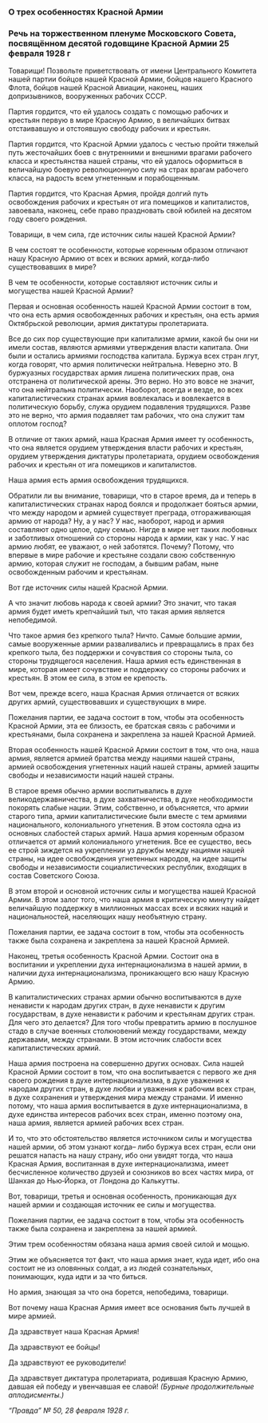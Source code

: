 ### О трех особенностях Красной Армии
### Речь на торжественном пленуме Московского Совета, посвящённом десятой годовщине Красной Армии 25 февраля 1928 г

Товарищи! Позвольте приветствовать от имени Центрального Комитета нашей партии бойцов нашей Красной Армии, бойцов нашего Красного Флота, бойцов нашей Красной Авиации, наконец, наших допризывников, вооруженных рабочих СССР.

Партия гордится, что ей удалось создать с помощью рабочих и крестьян первую в мире Красную Армию, в величайших битвах отстаивавшую и отстоявшую свободу рабочих и крестьян.

Партия гордится, что Красной Армии удалось с честью пройти тяжелый путь жесточайших боев с внутренними и внешними врагами рабочего класса и крестьянства нашей страны, что ей удалось оформиться в величайшую боевую революционную силу на страх врагам рабочего класса, на радость всем угнетенным и порабощенным.

Партия гордится, что Красная Армия, пройдя долгий путь освобождения рабочих и крестьян от ига помещиков и капиталистов, завоевала, наконец, себе право праздновать свой юбилей на десятом году своего рождения.

Товарищи, в чем сила, где источник силы нашей Красной Армии?

В чем состоят те особенности, которые коренным образом отличают нашу Красную Армию от всех и всяких армий, когда‑либо существовавших в мире?

В чем те особенности, которые составляют источник силы и могущества нашей Красной Армии?

Первая и основная особенность нашей Красной Армии состоит в том, что она есть армия освобожденных рабочих и крестьян, она есть армия Октябрьской революции, армия диктатуры пролетариата.

Все до сих пор существующие при капитализме армии, какой бы они ни имели состав, являются армиями утверждения власти капитала. Они были и остались армиями господства капитала. Буржуа всех стран лгут, когда говорят, что армия политически нейтральна. Неверно это. В буржуазных государствах армия лишена политических прав, она отстранена от политической арены. Это верно. Но это вовсе не значит, что она нейтральна политически. Наоборот, всегда и везде, во всех капиталистических странах армия вовлекалась и вовлекается в политическую борьбу, служа орудием подавления трудящихся. Разве это не верно, что армия подавляет там рабочих, что она служит там оплотом господ?

В отличие от таких армий, наша Красная Армия имеет ту особенность, что она является орудием утверждения власти рабочих и крестьян, орудием утверждения диктатуры пролетариата, орудием освобождения рабочих и крестьян от ига помещиков и капиталистов.

Наша армия есть армия освобождения трудящихся.

Обратили ли вы внимание, товарищи, что в старое время, да и теперь в капиталистических странах народ боялся и продолжает бояться армии, что между народом и армией существует преграда, отгораживающая армию от народа? Ну, а у нас? У нас, наоборот, народ и армия составляют одно целое, одну семью. Нигде в мире нет таких любовных и заботливых отношений со стороны народа к армии, как у нас. У нас армию любят, ее уважают, о ней заботятся. Почему? Потому, что впервые в мире рабочие и крестьяне создали свою собственную армию, которая служит не господам, а бывшим рабам, ныне освобожденным рабочим и крестьянам.

Вот где источник силы нашей Красной Армии.

А что значит любовь народа к своей армии? Это значит, что такая армия будет иметь крепчайший тыл, что такая армия является непобедимой.

Что такое армия без крепкого тыла? Ничто. Самые большие армии, самые вооруженные армии разваливались и превращались в прах без крепкого тыла, без поддержки и сочувствия со стороны тыла, со стороны трудящегося населения. Наша армия есть единственная в мире, которая имеет сочувствие и поддержку со стороны рабочих и крестьян. В этом ее сила, в этом ее крепость.

Вот чем, прежде всего, наша Красная Армия отличается от всяких других армий, существовавших и существующих в мире.

Пожелания партии, ее задача состоит в том, чтобы эта особенность Красной Армии, эта ее близость, ее братская связь с рабочими и крестьянами, была сохранена и закреплена за нашей Красной Армией.

Вторая особенность нашей Красной Армии состоит в том, что она, наша армия, является армией братства между нациями нашей страны, армией освобождения угнетенных наций нашей страны, армией защиты свободы и независимости наций нашей страны.

В старое время обычно армии воспитывались в духе великодержавничества, в духе захватничества, в духе необходимости покорять слабые нации. Этим, собственно, и объясняется, что армии старого типа, армии капиталистические были вместе с тем армиями национального, колониального угнетения. В этом состояла одна из основных слабостей старых армий. Наша армия коренным образом отличается от армий колониального угнетения. Все ее существо, весь ее строй зиждется на укреплении уз дружбы между нациями нашей страны, на идее освобождения угнетенных народов, на идее защиты свободы и независимости социалистических республик, входящих в состав Советского Союза.

В этом второй и основной источник силы и могущества нашей Красной Армии. В этом залог того, что наша армия в критическую минуту найдет величайшую поддержку в миллионных массах всех и всяких наций и национальностей, населяющих нашу необъятную страну.

Пожелания партии, ее задача состоит в том, чтобы эта особенность также была сохранена и закреплена за нашей Красной Армией.

Наконец, третья особенность Красной Армии. Состоит она в воспитании и укреплении духа интернационализма в нашей армии, в наличии духа интернационализма, проникающего всю нашу Красную Армию.

В капиталистических странах армии обычно воспитываются в духе ненависти к народам других стран, в духе ненависти к другим государствам, в духе ненависти к рабочим и крестьянам других стран. Для чего это делается? Для того чтобы превратить армию в послушное стадо в случае военных столкновений между государствами, между державами, между странами. В этом источник слабости всех капиталистических армий.

Наша армия построена на совершенно других основах. Сила нашей Красной Армии состоит в том, что она воспитывается с первого же дня своего рождения в духе интернационализма, в духе уважения к народам других стран, в духе любви и уважения к рабочим всех стран, в духе сохранения и утверждения мира между странами. И именно потому, что наша армия воспитывается в духе интернационализма, в духе единства интересов рабочих всех стран, именно поэтому она, наша армия, является армией рабочих всех стран.

И то, что это обстоятельство является источником силы и могущества нашей армии, об этом узнают когда– либо буржуа всех стран, если они решатся напасть на нашу страну, ибо они увидят тогда, что наша Красная Армия, воспитанная в духе интернационализма, имеет бесчисленное количество друзей и союзников во всех частях мира, от Шанхая до Нью‑Йорка, от Лондона до Калькутты.

Вот, товарищи, третья и основная особенность, проникающая дух нашей армии и создающая источник ее силы и могущества.

Пожелания партии, ее задача состоит в том, чтобы эта особенность также была сохранена и закреплена за нашей армией.

Этим трем особенностям обязана наша армия своей силой и мощью.

Этим же объясняется тот факт, что наша армия знает, куда идет, ибо она состоит не из оловянных солдат, а из людей сознательных, понимающих, куда идти и за что биться.

Но армия, знающая за что она борется, непобедима, товарищи.

Вот почему наша Красная Армия имеет все основания быть лучшей в мире армией.

Да здравствует наша Красная Армия!

Да здравствуют ее бойцы!

Да здравствуют ее руководители!

Да здравствует диктатура пролетариата, родившая Красную Армию, давшая ей победу и увенчавшая ее славой! _(Бурные продолжительные аплодисменты.)_

_“Правда” № 50, 28 февраля 1928 г._